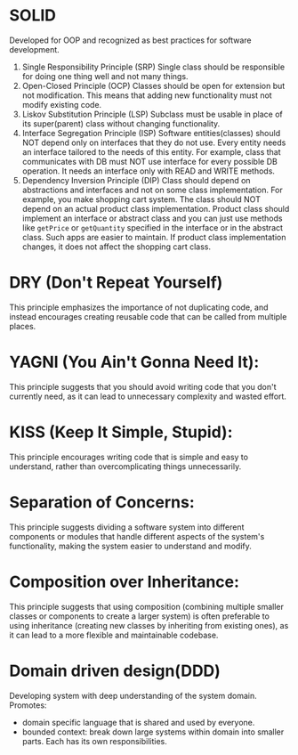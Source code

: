 # SOLID

Developed for OOP and recognized as best practices for
software development.

1. Single Responsibility Principle (SRP)
Single class should be responsible for doing one thing well and not many things.
2. Open-Closed Principle (OCP)
Classes should be open for extension but not modification. This means that adding new functionality
must not modify existing code.
3. Liskov Substitution Principle (LSP)
Subclass must be usable in place of its super(parent) class without changing functionality.
4. Interface Segregation Principle (ISP)
Software entities(classes) should NOT depend only on interfaces that they do not use. Every entity
needs an interface tailored to the needs of this entity.
For example, class that communicates with DB must NOT use interface for every possible
DB operation. It needs an interface only with READ and WRITE methods.
5. Dependency Inversion Principle (DIP)
Class should depend on abstractions and interfaces and not on some class implementation.
For example, you make shopping cart system. The class should NOT depend on an actual product
class implementation. Product class should implement an interface or abstract class and you
can just use methods like `getPrice` or `getQuantity` specified in the interface or in
the abstract class. Such apps are easier to maintain. If product class implementation changes,
it does not affect the shopping cart class.



# DRY (Don't Repeat Yourself)
This principle emphasizes the importance of not duplicating code, and instead encourages 
creating reusable code that can be called from multiple places.

# YAGNI (You Ain't Gonna Need It): 
This principle suggests that you should avoid writing code that you don't currently need, 
as it can lead to unnecessary complexity and wasted effort.

# KISS (Keep It Simple, Stupid): 
This principle encourages writing code that is simple and easy to understand, rather than 
overcomplicating things unnecessarily.

# Separation of Concerns: 
This principle suggests dividing a software system into different components or modules that 
handle different aspects of the system's functionality, making the system easier to understand and modify.

# Composition over Inheritance: 
This principle suggests that using composition (combining multiple smaller classes or components 
to create a larger system) is often preferable to using inheritance (creating new classes by 
inheriting from existing ones), as it can lead to a more flexible and maintainable codebase.


# Domain driven design(DDD)
Developing system with deep understanding of the system domain.
Promotes:
- domain specific language that is shared and used by everyone.
- bounded context: break down large systems within domain into smaller parts. Each has its own responsibilities.
